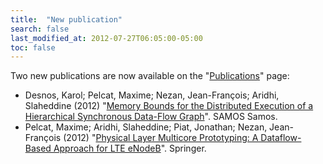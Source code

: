 ```yaml
---
title:  "New publication"
search: false
last_modified_at: 2012-07-27T06:05:00-05:00
toc: false
---
```


Two new publications are now available on the "[Publications](http://preesm.insa-rennes.fr/website/index.php?id=publications)" page:

*   Desnos, Karol; Pelcat, Maxime; Nezan, Jean-François; Aridhi, Slaheddine (2012) "[Memory Bounds for the Distributed Execution of a Hierarchical Synchronous Data-Flow Graph](http://hal.inria.fr/hal-00721335)". SAMOS Samos.
*   Pelcat, Maxime; Aridhi, Slaheddine; Piat, Jonathan; Nezan, Jean-François (2012) "[Physical Layer Multicore Prototyping: A Dataflow-Based Approach for LTE eNodeB](http://www.springer.com/engineering/signals/book/978-1-4471-4209-6)". Springer.
